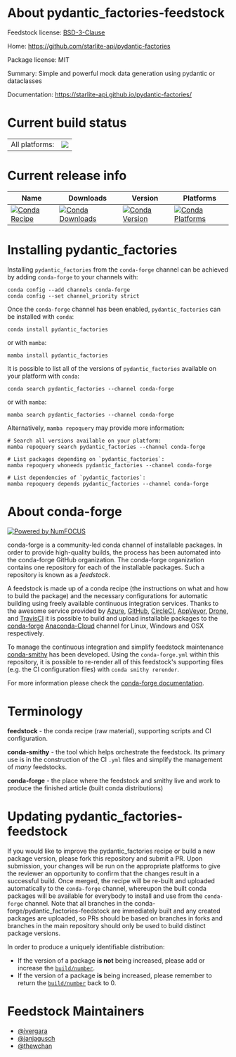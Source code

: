 About pydantic_factories-feedstock
==================================

Feedstock license: [BSD-3-Clause](https://github.com/conda-forge/pydantic_factories-feedstock/blob/main/LICENSE.txt)

Home: https://github.com/starlite-api/pydantic-factories

Package license: MIT

Summary: Simple and powerful mock data generation using pydantic or dataclasses

Documentation: https://starlite-api.github.io/pydantic-factories/

Current build status
====================


<table><tr><td>All platforms:</td>
    <td>
      <a href="https://dev.azure.com/conda-forge/feedstock-builds/_build/latest?definitionId=16100&branchName=main">
        <img src="https://dev.azure.com/conda-forge/feedstock-builds/_apis/build/status/pydantic_factories-feedstock?branchName=main">
      </a>
    </td>
  </tr>
</table>

Current release info
====================

| Name | Downloads | Version | Platforms |
| --- | --- | --- | --- |
| [![Conda Recipe](https://img.shields.io/badge/recipe-pydantic_factories-green.svg)](https://anaconda.org/conda-forge/pydantic_factories) | [![Conda Downloads](https://img.shields.io/conda/dn/conda-forge/pydantic_factories.svg)](https://anaconda.org/conda-forge/pydantic_factories) | [![Conda Version](https://img.shields.io/conda/vn/conda-forge/pydantic_factories.svg)](https://anaconda.org/conda-forge/pydantic_factories) | [![Conda Platforms](https://img.shields.io/conda/pn/conda-forge/pydantic_factories.svg)](https://anaconda.org/conda-forge/pydantic_factories) |

Installing pydantic_factories
=============================

Installing `pydantic_factories` from the `conda-forge` channel can be achieved by adding `conda-forge` to your channels with:

```
conda config --add channels conda-forge
conda config --set channel_priority strict
```

Once the `conda-forge` channel has been enabled, `pydantic_factories` can be installed with `conda`:

```
conda install pydantic_factories
```

or with `mamba`:

```
mamba install pydantic_factories
```

It is possible to list all of the versions of `pydantic_factories` available on your platform with `conda`:

```
conda search pydantic_factories --channel conda-forge
```

or with `mamba`:

```
mamba search pydantic_factories --channel conda-forge
```

Alternatively, `mamba repoquery` may provide more information:

```
# Search all versions available on your platform:
mamba repoquery search pydantic_factories --channel conda-forge

# List packages depending on `pydantic_factories`:
mamba repoquery whoneeds pydantic_factories --channel conda-forge

# List dependencies of `pydantic_factories`:
mamba repoquery depends pydantic_factories --channel conda-forge
```


About conda-forge
=================

[![Powered by
NumFOCUS](https://img.shields.io/badge/powered%20by-NumFOCUS-orange.svg?style=flat&colorA=E1523D&colorB=007D8A)](https://numfocus.org)

conda-forge is a community-led conda channel of installable packages.
In order to provide high-quality builds, the process has been automated into the
conda-forge GitHub organization. The conda-forge organization contains one repository
for each of the installable packages. Such a repository is known as a *feedstock*.

A feedstock is made up of a conda recipe (the instructions on what and how to build
the package) and the necessary configurations for automatic building using freely
available continuous integration services. Thanks to the awesome service provided by
[Azure](https://azure.microsoft.com/en-us/services/devops/), [GitHub](https://github.com/),
[CircleCI](https://circleci.com/), [AppVeyor](https://www.appveyor.com/),
[Drone](https://cloud.drone.io/welcome), and [TravisCI](https://travis-ci.com/)
it is possible to build and upload installable packages to the
[conda-forge](https://anaconda.org/conda-forge) [Anaconda-Cloud](https://anaconda.org/)
channel for Linux, Windows and OSX respectively.

To manage the continuous integration and simplify feedstock maintenance
[conda-smithy](https://github.com/conda-forge/conda-smithy) has been developed.
Using the ``conda-forge.yml`` within this repository, it is possible to re-render all of
this feedstock's supporting files (e.g. the CI configuration files) with ``conda smithy rerender``.

For more information please check the [conda-forge documentation](https://conda-forge.org/docs/).

Terminology
===========

**feedstock** - the conda recipe (raw material), supporting scripts and CI configuration.

**conda-smithy** - the tool which helps orchestrate the feedstock.
                   Its primary use is in the construction of the CI ``.yml`` files
                   and simplify the management of *many* feedstocks.

**conda-forge** - the place where the feedstock and smithy live and work to
                  produce the finished article (built conda distributions)


Updating pydantic_factories-feedstock
=====================================

If you would like to improve the pydantic_factories recipe or build a new
package version, please fork this repository and submit a PR. Upon submission,
your changes will be run on the appropriate platforms to give the reviewer an
opportunity to confirm that the changes result in a successful build. Once
merged, the recipe will be re-built and uploaded automatically to the
`conda-forge` channel, whereupon the built conda packages will be available for
everybody to install and use from the `conda-forge` channel.
Note that all branches in the conda-forge/pydantic_factories-feedstock are
immediately built and any created packages are uploaded, so PRs should be based
on branches in forks and branches in the main repository should only be used to
build distinct package versions.

In order to produce a uniquely identifiable distribution:
 * If the version of a package **is not** being increased, please add or increase
   the [``build/number``](https://docs.conda.io/projects/conda-build/en/latest/resources/define-metadata.html#build-number-and-string).
 * If the version of a package **is** being increased, please remember to return
   the [``build/number``](https://docs.conda.io/projects/conda-build/en/latest/resources/define-metadata.html#build-number-and-string)
   back to 0.

Feedstock Maintainers
=====================

* [@ivergara](https://github.com/ivergara/)
* [@janjagusch](https://github.com/janjagusch/)
* [@thewchan](https://github.com/thewchan/)

